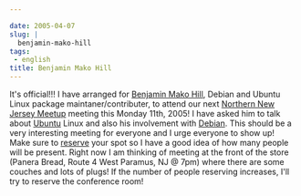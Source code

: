 ```yaml
---

date: 2005-04-07
slug: |
  benjamin-mako-hill
tags:
 - english
title: Benjamin Mako Hill
---
```


It's official!!! I have arranged for [Benjamin Mako
Hill](http://mako.yukidoke.org/), Debian and Ubuntu Linux package
maintaner/contributer, to attend our next [Northern New Jersey
Meetup](http://linux.meetup.com/8/) meeting this Monday 11th, 2005! I
have asked him to talk about [Ubuntu](http://www.ubuntulinux.org) Linux
and also his involvement with [Debian](http://www.debian.org). This
should be a very interesting meeting for everyone and I urge everyone to
show up! Make sure to [reserve](http://linux.meetup.com/8/) your spot so
I have a good idea of how many people will be present. Right now I am
thinking of meeting at the front of the store (Panera Bread, Route 4
West Paramus, NJ @ 7pm) where there are some couches and lots of plugs!
If the number of people reserving increases, I'll try to reserve the
conference room!
